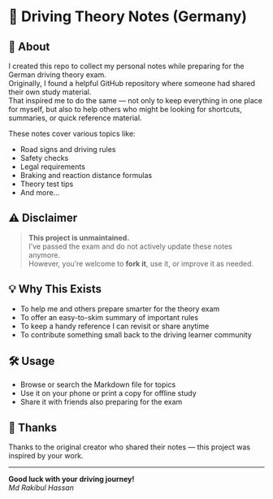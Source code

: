 # 🚗 Driving Theory Notes (Germany)

## 📘 About

I created this repo to collect my personal notes while preparing for the German driving theory exam.  
Originally, I found a helpful GitHub repository where someone had shared their own study material.  
That inspired me to do the same — not only to keep everything in one place for myself, but also to help others who might be looking for shortcuts, summaries, or quick reference material.

These notes cover various topics like:

- Road signs and driving rules  
- Safety checks  
- Legal requirements  
- Braking and reaction distance formulas  
- Theory test tips  
- And more...

## ⚠️ Disclaimer

> **This project is unmaintained.**  
> I’ve passed the exam and do not actively update these notes anymore.  
> However, you’re welcome to **fork it**, use it, or improve it as needed.

## 💡 Why This Exists

- To help me and others prepare smarter for the theory exam  
- To offer an easy-to-skim summary of important rules  
- To keep a handy reference I can revisit or share anytime  
- To contribute something small back to the driving learner community

## 🛠️ Usage

- Browse or search the Markdown file for topics  
- Use it on your phone or print a copy for offline study  
- Share it with friends also preparing for the exam

## 🙏 Thanks

Thanks to the original creator who shared their notes — this project was inspired by your work.

---

**Good luck with your driving journey!**  
*Md Rakibul Hassan*
